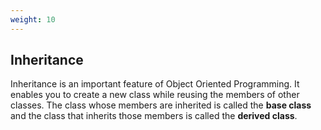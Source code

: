 ```yaml
---
weight: 10
---
```


## Inheritance
Inheritance is an important feature of Object Oriented Programming. It enables you to create a new class while reusing the members of other classes. The class whose members are inherited is called the **base class** and the class that inherits those members is called the **derived class**.